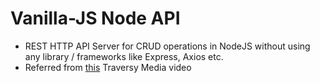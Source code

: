 # Vanilla-JS Node API

- REST HTTP API Server for CRUD operations in NodeJS without using any library / frameworks like Express, Axios etc.
- Referred from [this](https://www.youtube.com/watch?v=_1xa8Bsho6A&t=1118s) Traversy Media video
